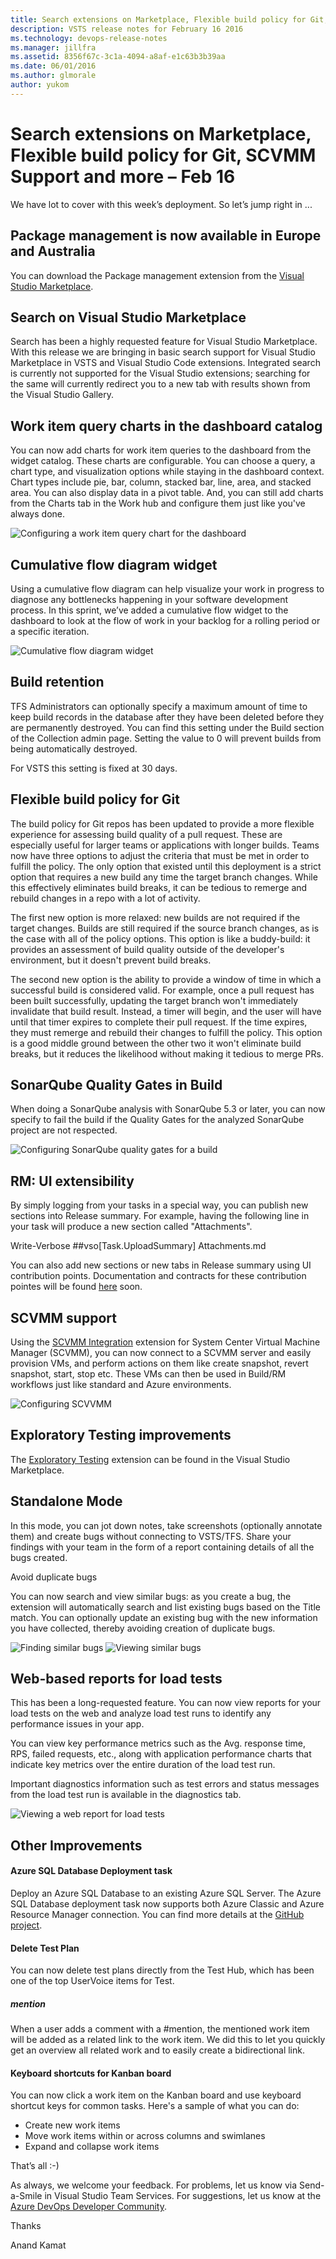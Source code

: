 ```yaml
---
title: Search extensions on Marketplace, Flexible build policy for Git, SCVMM Support and more – Feb 16
description: VSTS release notes for February 16 2016
ms.technology: devops-release-notes
ms.manager: jillfra
ms.assetid: 8356f67c-3c1a-4094-a8af-e1c63b3b39aa
ms.date: 06/01/2016
ms.author: glmorale
author: yukom
---
```


# Search extensions on Marketplace, Flexible build policy for Git, SCVMM Support and more – Feb 16

We have lot to cover with this week’s deployment. So let’s jump right in ...

## Package management is now available in Europe and Australia

You can download the Package management extension from the [Visual Studio Marketplace](https://marketplace.visualstudio.com/items?itemName=ms.feed).

## Search on Visual Studio Marketplace

Search has been a highly requested feature for Visual Studio Marketplace. With this release we are bringing in basic search support for Visual Studio Marketplace in VSTS and Visual Studio Code extensions. Integrated search is currently not supported for the Visual Studio extensions; searching for the same will currently redirect you to a new tab with results shown from the Visual Studio Gallery.

## Work item query charts in the dashboard catalog

You can now add charts for work item queries to the dashboard from the widget catalog. These charts are configurable. You can choose a query, a chart type, and visualization options while staying in the dashboard context. Chart types include pie, bar, column, stacked bar, line, area, and stacked area. You can also display data in a pivot table. And, you can still add charts from the Charts tab in the Work hub and configure them just like you've always done.

![Configuring a work item query chart for the dashboard](media/2_16_01.png)

## Cumulative flow diagram widget

Using a cumulative flow diagram can help visualize your work in progress to diagnose any bottlenecks happening in your software development process. In this sprint, we’ve added a cumulative flow widget to the dashboard to look at the flow of work in your backlog for a rolling period or a specific iteration.

![Cumulative flow diagram widget](media/2_16_02.png)

## Build retention

TFS Administrators can optionally specify a maximum amount of time to keep build records in the database after they have been deleted before they are permanently destroyed. You can find this setting under the Build section of the Collection admin page. Setting the value to 0 will prevent builds from being automatically destroyed.

For VSTS this setting is fixed at 30 days.

## Flexible build policy for Git

The build policy for Git repos has been updated to provide a more flexible experience for assessing build quality of a pull request. These are especially useful for larger teams or applications with longer builds. Teams now have three options to adjust the criteria that must be met in order to fulfill the policy. The only option that existed until this deployment is a strict option that requires a new build any time the target branch changes. While this effectively eliminates build breaks, it can be tedious to remerge and rebuild changes in a repo with a lot of activity.

The first new option is more relaxed: new builds are not required if the target changes. Builds are still required if the source branch changes, as is the case with all of the policy options. This option is like a buddy-build: it provides an assessment of build quality outside of the developer's environment, but it doesn't prevent build breaks.

The second new option is the ability to provide a window of time in which a successful build is considered valid. For example, once a pull request has been built successfully, updating the target branch won't immediately invalidate that build result. Instead, a timer will begin, and the user will have until that timer expires to complete their pull request. If the time expires, they must remerge and rebuild their changes to fulfill the policy. This option is a good middle ground between the other two it won't eliminate build breaks, but it reduces the likelihood without making it tedious to merge PRs.

## SonarQube Quality Gates in Build

When doing a SonarQube analysis with SonarQube 5.3 or later, you can now specify to fail the build if the Quality Gates for the analyzed SonarQube project are not respected.

![Configuring SonarQube quality gates for a build](media/2_16_03.png)

## RM: UI extensibility

By simply logging from your tasks in a special way, you can publish new sections into Release summary. For example, having the following line in your task will produce a new section called "Attachments".

Write-Verbose ##vso[Task.UploadSummary] Attachments.md

You can also add new sections or new tabs in Release summary using UI contribution points. Documentation and contracts for these contribution pointes will be found [here](/azure/devops/integrate/) soon.

## SCVMM support

Using the [SCVMM Integration](https://marketplace.visualstudio.com/items?itemName=ms-vscs-rm.scvmmapp) extension for System Center Virtual Machine Manager (SCVMM), you can now connect to a SCVMM server and easily provision VMs, and perform actions on them like create snapshot, revert snapshot, start, stop etc. These VMs can then be used in Build/RM workflows just like standard and Azure environments.

![Configuring SCVVMM](media/2_16_04.png)

## Exploratory Testing improvements

The [Exploratory Testing](https://marketplace.visualstudio.com/items?itemName=ms.vss-exploratorytesting-web) extension can be found in the Visual Studio Marketplace.

## Standalone Mode

In this mode, you can jot down notes, take screenshots (optionally annotate them) and create bugs without connecting to VSTS/TFS. Share your findings with your team in the form of a report containing details of all the bugs created.

Avoid duplicate bugs

You can now search and view similar bugs: as you create a bug, the extension will automatically search and list existing bugs based on the Title match. You can optionally update an existing bug with the new information you have collected, thereby avoiding creation of duplicate bugs.

![Finding similar bugs](media/2_16_05.png)
![Viewing similar bugs](media/2_16_06.png)

## Web-based reports for load tests

This has been a long-requested feature. You can now view reports for your load tests on the web and analyze load test runs to identify any performance issues in your app.

You can view key performance metrics such as the Avg. response time, RPS, failed requests, etc., along with application performance charts that indicate key metrics over the entire duration of the load test run.

Important diagnostics information such as test errors and status messages from the load test run is available in the diagnostics tab.

![Viewing a web report for load tests](media/2_16_07.png)

## Other Improvements

#### Azure SQL Database Deployment task

Deploy an Azure SQL Database to an existing Azure SQL Server. The Azure SQL Database deployment task now supports both Azure Classic and Azure Resource Manager connection. You can find more details at the [GitHub project](https://github.com/Microsoft/vso-agent-tasks/blob/master/Tasks/SqlAzureDacpacDeploymentV1/README.md).

#### Delete Test Plan

You can now delete test plans directly from the Test Hub, which has been one of the top UserVoice items for Test.

##### mention

When a user adds a comment with a #mention, the mentioned work item will be added as a related link to the work item. We did this to let you quickly get an overview all related work and to easily create a bidirectional link.

#### Keyboard shortcuts for Kanban board

You can now click a work item on the Kanban board and use keyboard shortcut keys for common tasks. Here's a sample of what you can do:

* Create new work items
* Move work items within or across columns and swimlanes
* Expand and collapse work items

That’s all :-)

As always, we welcome your feedback. For problems, let us know via Send-a-Smile in Visual Studio Team Services. For suggestions, let us know at the [Azure DevOps Developer Community](https://developercommunity.visualstudio.com/spaces/21/index.html).

Thanks

Anand Kamat
